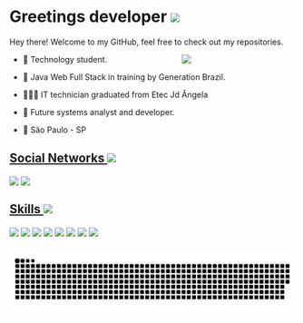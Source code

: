 
<h1> Greetings developer <img src = "https://c.tenor.com/Uq_-tDUQlJkAAAAi/hot-beverage-joypixels.gif" width = 75px> </h1>
<p align='center'>


  
  
</p>
<div size='20px'> Hey there! Welcome to my GitHub, feel free to check out my repositories. 
</div>  

</p>

<a href="#">
<img align="right"  width = 200px src="https://media2.giphy.com/media/Y06jfuK1Bni5PkZwS2/giphy.gif?cid=ecf05e47shlo98va6as8vfj774wlrfo2sl704kckp105v95y&rid=giphy.gif&ct=s"/>
</a>

- 🤖 Technology student.

- 🏫 Java Web Full Stack in training by Generation Brazil.

- 👩🏾‍💻 IT technician graduated from Etec Jd Ângela

- 💭 Future systems analyst and developer.
  
- 📌 São Paulo - SP
  
<a href="#">
<h2> Social Networks <img width = 30px src="https://c.tenor.com/SNL9_xhZl9oAAAAi/waving-hand-joypixels.gif"/> </h2>
</a>
<a href = 'https://github.com/Rorschach616'> <img width = '32px' align= 'center' src="https://raw.githubusercontent.com/rahulbanerjee26/githubAboutMeGenerator/main/icons/github.svg"/></a> 
<a href = ''> <img width = '32px' align= 'center' src="https://raw.githubusercontent.com/rahulbanerjee26/githubAboutMeGenerator/main/icons/linked-in-alt.svg"/></a>

<a href="#">
<h2> Skills <img width = 25px src="https://camo.githubusercontent.com/beb64ff21c883e318e4f5db5231c2ba4175705bea1c9249e82a41ab375db4f75/68747470733a2f2f6d65646961322e67697068792e636f6d2f6d656469612f51737347456d706b79454f684243623765312f67697068792e6769663f6369643d656366303565343761306e336769316266716e74716d6f62386739616964316f796a327772336473336d67373030626c267269643d67697068792e676966"/> </h2>
</a>

<a href="#"> <img width = '75px' align= 'center' src="https://cdn.discordapp.com/attachments/576185389132415006/915771664527142952/icons8-java-unscreen.gif"/></a>
<a href="#"> <img width = '50px' align= 'center' src="https://appmasters.io/static/mysql-logo-bab2c760c60f17191cb3a002e08a3dbf.png"/></a> 
<a href="#"> <img width = '100px' align= 'center' src="https://spring.io/images/spring-logo-9146a4d3298760c2e7e49595184e1975.svg"/></a> 
<a href="#"> <img width = '75px' align= 'center' src="https://media3.giphy.com/media/kH1DBkPNyZPOk0BxrM/giphy.gif?cid=ecf05e476ys7x50nfeh9rbwn9516wykw2sky0ujdse2fyyrx&rid=giphy.gif&ct=s"/></a> 
<a href="#"> <img width = '50px' align= 'center' src="https://media1.giphy.com/media/IdyAQJVN2kVPNUrojM/giphy.gif?cid=ecf05e47ced6y00z1lcsgbkzxvhzjsl58kz4oks4cmnw3idb&rid=giphy.gif&ct=s"/></a> 
<a href="#"> <img width = '50px' align= 'center' src="https://media1.giphy.com/media/XAxylRMCdpbEWUAvr8/giphy.gif?cid=790b76116ada3a2a0f3dcc7d3aebc890c80f1e61dba63e24&rid=giphy.gif&ct=s"/></a> 
<a href="#"> <img width = '50px' align= 'center' src="https://media3.giphy.com/media/fsEaZldNC8A1PJ3mwp/giphy.gif?cid=790b7611c6d246a2919318a58c68d16e0462bed9b363150e&rid=giphy.gif&ct=s"/></a> 
<a href="#"> <img width = '50px' align= 'center' src="https://getbootstrap.com.br/docs/4.1/assets/img/bootstrap-stack.png"/></a> 


</div>
  
  ##
 <a href="#">
<div> 

 
 ![Snake animation](https://github.com/Rorschach616/Rorschach616/blob/output/github-contribution-grid-snake.svg)

</div>
</a>
